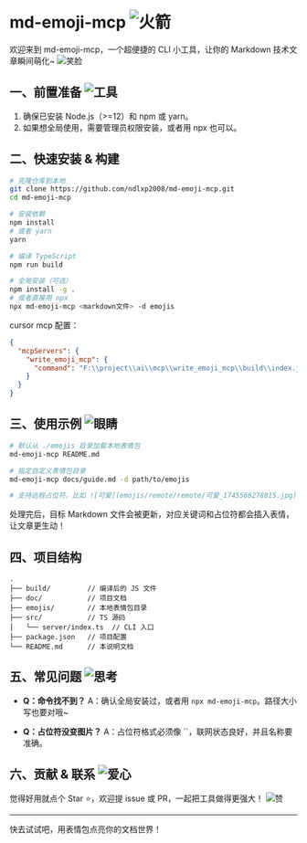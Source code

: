 # md-emoji-mcp ![火箭](emojis/remote/remote/火箭_1745566274842.gif)

欢迎来到 md-emoji-mcp，一个超便捷的 CLI 小工具，让你的 Markdown 技术文章瞬间萌化~ ![笑脸](emojis/remote/remote/笑脸_1745566276057.jpg)

## 一、前置准备 ![工具](emojis/remote/remote/工具_1745566277182.jpg)

1. 确保已安装 Node.js（>=12）和 npm 或 yarn。
2. 如果想全局使用，需要管理员权限安装，或者用 npx 也可以。

## 二、快速安装 & 构建

```bash
# 克隆仓库到本地
git clone https://github.com/ndlxp2008/md-emoji-mcp.git
cd md-emoji-mcp

# 安装依赖
npm install
# 或者 yarn
yarn

# 编译 TypeScript
npm run build

# 全局安装（可选）
npm install -g .
# 或者直接用 npx
npx md-emoji-mcp <markdown文件> -d emojis
```

cursor mcp 配置：

```json
{
  "mcpServers": {
    "write_emoji_mcp": {
      "command": "F:\\project\\ai\\mcp\\write_emoji_mcp\\build\\index.js"
    }
  }
}
```

## 三、使用示例 ![眼睛](emojis/remote/remote/眼睛_1745566278664.jpg)

```bash
# 默认从 ./emojis 目录加载本地表情包
md-emoji-mcp README.md

# 指定自定义表情包目录
md-emoji-mcp docs/guide.md -d path/to/emojis

# 支持远程占位符，比如 ![可爱](emojis/remote/remote/可爱_1745566278815.jpg) ![调皮](emojis/remote/remote/调皮_1745566280278.jpg)，自动下载到本地哦~
```

处理完后，目标 Markdown 文件会被更新，对应关键词和占位符都会插入表情，让文章更生动！

## 四、项目结构

```
.
├── build/         // 编译后的 JS 文件
├── doc/           // 项目文档
├── emojis/        // 本地表情包目录
├── src/           // TS 源码
│   └── server/index.ts  // CLI 入口
├── package.json   // 项目配置
└── README.md      // 本说明文档
```

## 五、常见问题 ![思考](emojis/remote/remote/思考_1745566283493.jpg)

- **Q：命令找不到？**
  A：确认全局安装过，或者用 `npx md-emoji-mcp`。路径大小写也要对哦~

- **Q：占位符没变图片？**
  A：占位符格式必须像 ``，联网状态良好，并且名称要准确。

## 六、贡献 & 联系 ![爱心](emojis/remote/remote/爱心_1745566285397.jpg)

觉得好用就点个 Star ⭐，欢迎提 issue 或 PR，一起把工具做得更强大！ ![赞](emojis/remote/remote/赞_1745566285661.jpg)

---

快去试试吧，用表情包点亮你的文档世界！

